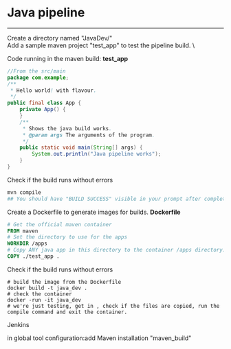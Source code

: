 # Java pipeline
---
Create a directory named "JavaDev/" \
Add a sample maven project "test_app" to test the pipeline build. \


Code running in the maven build:
__test_app__
```java
//From the src/main
package com.example;
/**
 * Hello world! with flavour.
 */
public final class App {
    private App() {
    }
    /**
     * Shows the java build works.
     * @param args The arguments of the program.
     */
    public static void main(String[] args) {
        System.out.println("Java pipeline works");
    }
}

```

Check if the build runs without errors

```bash
mvn compile
## You should have "BUILD SUCCESS" visible in your prompt after completion.
```

Create a Dockerfile to generate images for builds. 
__Dockerfile__
```Dockerfile
# Get the official maven container 
FROM maven
# Set the directory to use for the apps
WORKDIR /apps
# Copy ANY java app in this directory to the container /apps directory.
COPY ./test_app .
```

Check if the build runs without errors

```Docker
# build the image from the Dockerfile
docker build -t java_dev .
# check the container
docker -run -it java_dev  
# we're just testing, get in , check if the files are copied, run the compile command and exit the container.
``` 

Jenkins

in global tool configuration:add Maven installation "maven_build"